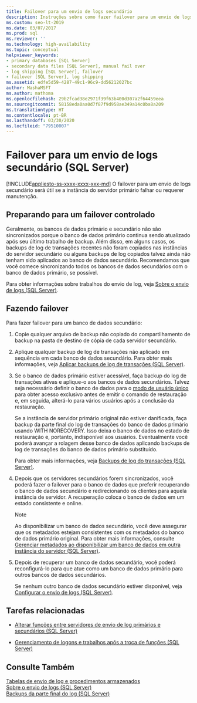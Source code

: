 ```yaml
---
title: Failover para um envio de logs secundário
description: Instruções sobre como fazer failover para um envio de logs do SQL Server secundário.
ms.custom: seo-lt-2019
ms.date: 03/07/2017
ms.prod: sql
ms.reviewer: ''
ms.technology: high-availability
ms.topic: conceptual
helpviewer_keywords:
- primary databases [SQL Server]
- secondary data files [SQL Server], manual fail over
- log shipping [SQL Server], failover
- failover [SQL Server], log shipping
ms.assetid: edfe5d59-4287-49c1-96c9-dd56212027bc
author: MashaMSFT
ms.author: mathoma
ms.openlocfilehash: 29b2fcad38e2971f39f63b400d307a2f64459eea
ms.sourcegitcommit: 58158eda0aa0d7f87f9d958ae349a14c0ba8a209
ms.translationtype: HT
ms.contentlocale: pt-BR
ms.lasthandoff: 03/30/2020
ms.locfileid: "79510007"
---
```

# <a name="fail-over-to-a-log-shipping-secondary-sql-server"></a>Failover para um envio de logs secundário (SQL Server)
[!INCLUDE[appliesto-ss-xxxx-xxxx-xxx-md](../../includes/appliesto-ss-xxxx-xxxx-xxx-md.md)]
  O failover para um envio de logs secundário será útil se a instância do servidor primário falhar ou requerer manutenção.  
  
## <a name="preparing-for-a-controlled-failover"></a>Preparando para um failover controlado  
 Geralmente, os bancos de dados primário e secundário não são sincronizados porque o banco de dados primário continua sendo atualizado após seu último trabalho de backup. Além disso, em alguns casos, os backups de log de transações recentes não foram copiados nas instâncias do servidor secundário ou alguns backups de log copiados talvez ainda não tenham sido aplicados ao banco de dados secundário. Recomendamos que você comece sincronizando todos os bancos de dados secundários com o banco de dados primário, se possível.  
  
 Para obter informações sobre trabalhos do envio de log, veja [Sobre o envio de logs &#40;SQL Server&#41;](../../database-engine/log-shipping/about-log-shipping-sql-server.md).  
  
## <a name="failing-over"></a>Fazendo failover  
 Para fazer failover para um banco de dados secundário:  
  
1.  Copie qualquer arquivo de backup não copiado do compartilhamento de backup na pasta de destino de cópia de cada servidor secundário.  
  
2.  Aplique qualquer backup de log de transações não aplicado em sequência em cada banco de dados secundário. Para obter mais informações, veja [Aplicar backups de log de transações &#40;SQL Server&#41;](../../relational-databases/backup-restore/apply-transaction-log-backups-sql-server.md).  
  
3.  Se o banco de dados primário estiver acessível, faça backup do log de transações ativas e aplique-o aos bancos de dados secundários. Talvez seja necessário definir o banco de dados para o [modo de usuário único](../../relational-databases/databases/set-a-database-to-single-user-mode.md) para obter acesso exclusivo antes de emitir o comando de restauração e, em seguida, alterá-lo para vários usuários após a conclusão da restauração.  
  
     Se a instância de servidor primário original não estiver danificada, faça backup da parte final do log de transações do banco de dados primário usando WITH NORECOVERY. Isso deixa o banco de dados no estado de restauração e, portanto, indisponível aos usuários. Eventualmente você poderá avançar a rolagem desse banco de dados aplicando backups de log de transações do banco de dados primário substituído.  
  
     Para obter mais informações, veja [Backups de log do transações &#40;SQL Server&#41;](../../relational-databases/backup-restore/transaction-log-backups-sql-server.md).   
  
4.  Depois que os servidores secundários forem sincronizados, você poderá fazer o failover para o banco de dados que preferir recuperando o banco de dados secundário e redirecionando os clientes para aquela instância de servidor. A recuperação coloca o banco de dados em um estado consistente e online.  
  
    > [!NOTE]  
    >  Ao disponibilizar um banco de dados secundário, você deve assegurar que os metadados estejam consistentes com os metadados do banco de dados primário original. Para obter mais informações, consulte [Gerenciar metadados ao disponibilizar um banco de dados em outra instância do servidor &#40;SQL Server&#41;](../../relational-databases/databases/manage-metadata-when-making-a-database-available-on-another-server.md).  
  
5.  Depois de recuperar um banco de dados secundário, você poderá reconfigurá-lo para que atue como um banco de dados primário para outros bancos de dados secundários.  
  
     Se nenhum outro banco de dados secundário estiver disponível, veja [Configurar o envio de logs &#40;SQL Server&#41;](../../database-engine/log-shipping/configure-log-shipping-sql-server.md).  
  
##  <a name="related-tasks"></a><a name="RelatedTasks"></a> Tarefas relacionadas  
  
-   [Alterar funções entre servidores de envio de log primários e secundários &#40;SQL Server&#41;](../../database-engine/log-shipping/change-roles-between-primary-and-secondary-log-shipping-servers-sql-server.md)  
  
-   [Gerenciamento de logons e trabalhos após a troca de funções &#40;SQL Server&#41;](../../sql-server/failover-clusters/management-of-logins-and-jobs-after-role-switching-sql-server.md)  
  
## <a name="see-also"></a>Consulte Também  
 [Tabelas de envio de log e procedimentos armazenados](../../database-engine/log-shipping/log-shipping-tables-and-stored-procedures.md)   
 [Sobre o envio de logs &#40;SQL Server&#41;](../../database-engine/log-shipping/about-log-shipping-sql-server.md)   
 [Backups da parte final do log &#40;SQL Server&#41;](../../relational-databases/backup-restore/tail-log-backups-sql-server.md)  
  
  
